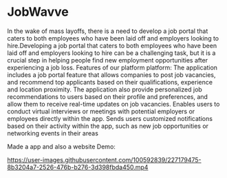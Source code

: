 # JobWavve

In the wake of mass layoffs, there is a need to develop a job portal that caters to both employees who have been laid off and employers looking to hire.Developing a job portal
that caters to both employees who have been laid off and employers looking to hire can be a challenging task, but it is a crucial step in helping people find new employment
opportunities after experiencing a job loss. 
Features of our platform platform:
The application includes a job portal feature that allows companies to post job vacancies, and recommend top applicants based on their qualifications, experience and
location proximity.
The application also provide personalized job recommendations to users based on their profile and preferences, and allow them to receive real-time updates on job
vacancies.
Enables users to conduct virtual interviews or meetings with potential employers or employees directly within the app.
Sends users customized notifications based on their activity within the app, such as new job opportunities or networking events in their areas

Made a app and also a website
Demo:



https://user-images.githubusercontent.com/100592839/227179475-8b3204a7-2526-476b-b276-3d398fbda450.mp4

